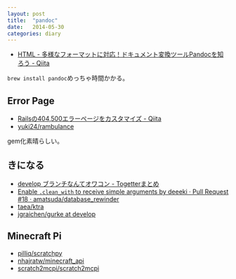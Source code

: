 ```yaml
---
layout: post
title:  "pandoc"
date:   2014-05-30
categories: diary
---
```


- [HTML - 多様なフォーマットに対応！ドキュメント変換ツールPandocを知ろう - Qiita](http://qiita.com/sky_y/items/80bcd0f353ef5b8980ee)

`brew install pandoc`めっちゃ時間かかる。


## Error Page
- [Railsの404,500エラーページをカスタマイズ - Qiita](http://qiita.com/mr-myself/items/c2f4fb2e5dcee6a336f3#comment-23298b703d75b7d27487)
- [yuki24/rambulance](https://github.com/yuki24/rambulance)

gem化素晴らしい。

## きになる
- [develop ブランチなんてオワコン - Togetterまとめ](http://togetter.com/li/673629)
- [Enable `.clean_with` to receive simple arguments by deeeki · Pull Request #18 · amatsuda/database_rewinder](https://github.com/amatsuda/database_rewinder/pull/18)
- [taea/ktra](https://github.com/taea/ktra)
- [jgraichen/gurke at develop](https://github.com/jgraichen/gurke/tree/develop)

## Minecraft Pi
- [pilliq/scratchpy](https://github.com/pilliq/scratchpy)
- [nhajratw/minecraft_api](https://github.com/nhajratw/minecraft_api)
- [scratch2mcpi/scratch2mcpi](https://github.com/scratch2mcpi/scratch2mcpi)
